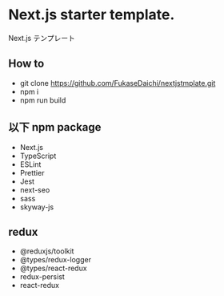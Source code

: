# Next.js starter template.

Next.js テンプレート

## How to

- git clone https://github.com/FukaseDaichi/nextjstmplate.git
- npm i
- npm run build

## 以下 npm package

- Next.js
- TypeScript
- ESLint
- Prettier
- Jest
- next-seo
- sass
- skyway-js

## redux

- @reduxjs/toolkit
- @types/redux-logger
- @types/react-redux
- redux-persist
- react-redux

